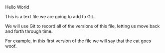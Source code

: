 Hello World

This is a text file we are going to add to Git.

We will use Git to record all of the versions of this file, 
letting us move back and forth through time.

For example, in this first version of the file we will say
that the cat goes woof.
